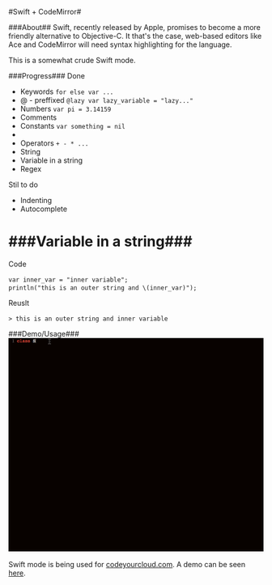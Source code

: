 #Swift + CodeMirror#

###About##
Swift, recently released by Apple, promises to become a more friendly alternative to Objective-C. It that's the case, web-based editors like Ace and CodeMirror will need syntax highlighting for the language.

This is a somewhat crude Swift mode.

###Progress###
Done
<ul>
  <li>Keywords <code>for else var ...</code></li>
  <li>@ - preffixed <code>@lazy var lazy_variable = "lazy..."</code></li>
  <li>Numbers <code>var pi = 3.14159</code></li>
  <li>Comments</li>
  <li>Constants <code>var something = nil</code><li>
  <li>Operators <code>+ - * ...</code></li>
  <li>String</li>
  <li>Variable in a string</li>
  <li>Regex</li>
</ul>

Stil to do
<ul>
  <li>Indenting</li>
  <li>Autocomplete</li>
</ul>

###Variable in a string###
========
Code
```
var inner_var = "inner variable";
println("this is an outer string and \(inner_var)");
```
Reuslt
```
> this is an outer string and inner variable
```

###Demo/Usage###
<img src="swift.gif" alt="screenshot">


Swift mode is being used for <a href="https://codeyourcloud.com">codeyourcloud.com</a>.
A demo can be seen <a href="http://mkaminsky11.github.io#code">here</a>.
